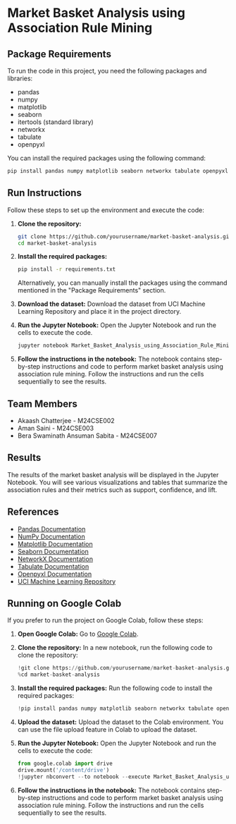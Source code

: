 # Market Basket Analysis using Association Rule Mining

## Package Requirements

To run the code in this project, you need the following packages and libraries:

- pandas
- numpy
- matplotlib
- seaborn
- itertools (standard library)
- networkx
- tabulate
- openpyxl

You can install the required packages using the following command:

```sh
pip install pandas numpy matplotlib seaborn networkx tabulate openpyxl
```

## Run Instructions

Follow these steps to set up the environment and execute the code:

1. **Clone the repository:**
    ```sh
    git clone https://github.com/yourusername/market-basket-analysis.git
    cd market-basket-analysis
    ```

2. **Install the required packages:**
    ```sh
    pip install -r requirements.txt
    ```
    Alternatively, you can manually install the packages using the command mentioned in the "Package Requirements" section.

3. **Download the dataset:**
    Download the dataset from UCI Machine Learning Repository and place it in the project directory.

4. **Run the Jupyter Notebook:**
    Open the Jupyter Notebook and run the cells to execute the code.
    ```sh
    jupyter notebook Market_Basket_Analysis_using_Association_Rule_Mining.ipynb
    ```

5. **Follow the instructions in the notebook:**
    The notebook contains step-by-step instructions and code to perform market basket analysis using association rule mining. Follow the instructions and run the cells sequentially to see the results.

## Team Members

- Akaash Chatterjee - M24CSE002
- Aman Saini - M24CSE003
- Bera Swaminath Ansuman Sabita - M24CSE007

## Results

The results of the market basket analysis will be displayed in the Jupyter Notebook. You will see various visualizations and tables that summarize the association rules and their metrics such as support, confidence, and lift.

## References

- [Pandas Documentation](https://pandas.pydata.org/pandas-docs/stable/)
- [NumPy Documentation](https://numpy.org/doc/)
- [Matplotlib Documentation](https://matplotlib.org/stable/contents.html)
- [Seaborn Documentation](https://seaborn.pydata.org/)
- [NetworkX Documentation](https://networkx.github.io/documentation/stable/)
- [Tabulate Documentation](https://pypi.org/project/tabulate/)
- [Openpyxl Documentation](https://openpyxl.readthedocs.io/en/stable/)
- [UCI Machine Learning Repository](https://archive.ics.uci.edu/ml/index.php)

## Running on Google Colab

If you prefer to run the project on Google Colab, follow these steps:

1. **Open Google Colab:**
    Go to [Google Colab](https://colab.research.google.com/).

2. **Clone the repository:**
    In a new notebook, run the following code to clone the repository:
    ```python
    !git clone https://github.com/yourusername/market-basket-analysis.git
    %cd market-basket-analysis
    ```

3. **Install the required packages:**
    Run the following code to install the required packages:
    ```python
    !pip install pandas numpy matplotlib seaborn networkx tabulate openpyxl
    ```

4. **Upload the dataset:**
    Upload the dataset to the Colab environment. You can use the file upload feature in Colab to upload the dataset.

5. **Run the Jupyter Notebook:**
    Open the Jupyter Notebook and run the cells to execute the code:
    ```python
    from google.colab import drive
    drive.mount('/content/drive')
    !jupyter nbconvert --to notebook --execute Market_Basket_Analysis_using_Association_Rule_Mining.ipynb
    ```

6. **Follow the instructions in the notebook:**
    The notebook contains step-by-step instructions and code to perform market basket analysis using association rule mining. Follow the instructions and run the cells sequentially to see the results.